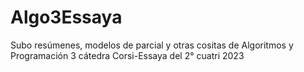 # Algo3Essaya
Subo resúmenes, modelos de parcial y otras cositas de Algoritmos y Programación 3 cátedra Corsi-Essaya del 2° cuatri 2023
